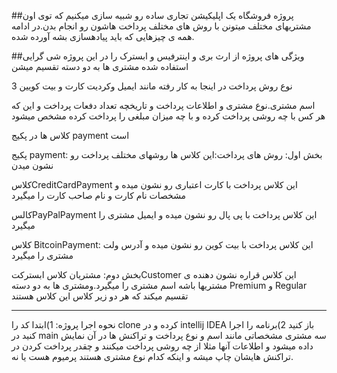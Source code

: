 ##پروژه فروشگاه 
یک اپلیکیشن تجاری ساده رو شبیه سازی میکنیم که توی اون مشتریهای مختلف میتونن با روش
های مختلف پرداخت هاشون رو انجام بدن.در ادامه همه ی چیزهایی که باید پیادهسازی بشه
آورده شده.

##ویژگی های پروژه 
از ارث بری و اینترفیس و ابسترک را در این پروژه شی گرایی استفاده شده
مشتری ها به دو دسته تقسیم میشن 

3 نوع روش پرداخت در اینجا به کار رفته مانند ایمیل وکردیت کارت و بیت کویین

اسم مشتری.نوع مشتری و اطلاعات پرداخت و تاریخچه تعداد دفعات پرداخت و این که هر کس با چه روشی پرداخت کرده و با چه میزان مبلغی را پرداخت کرده مشخص میشود 

کلاس ها در پکیج payment است 

پکیج payment:
بخش اول: روش های پرداخت:این کلاس ها روشهای مختلف پرداخت رو نشون میدن

کلاسCreditCardPayment
این کلاس پرداخت با کارت اعتباری رو نشون میده و مشخصات نام کارت و نام صاحب کارت را میگیرد

کالسPayPalPayment
این کلاس پرداخت با پی پال رو نشون میده و ایمیل مشتری را میگیرد

کلاس BitcoinPayment:
این کلاس پرداخت با بیت کوین رو نشون میده و آدرس ولت مشتری را میگیرد

بخش دوم: مشتریان
کلاس ابسترکتCustomer
این کلاس قراره نشون دهنده ی مشتریها باشه اسم مشتری را میگیرد.ومشتری ها به دو دسته Premium و Regular تقسیم میکند که هر دو زیر کلاس این کلاس هستند

------------------------------------------------------------------------------------------------------------------------------------------------------------------------------------------
نحوه اجرا پروژه:
1)ابتدا کد را clone کرده و در intellij IDEA باز کنید
2)برنامه را اجرا کنید در main سه مشتری مشخصاتی مانند اسم و نوع پرداخت و تراکنش ها در آن نمایش داده میشود و اطلاعات آنها مثلا از چه روشی پرداخت میکنند و چقدر پرداخت کردن در تراکنش هایشان چاپ میشه و اینکه کدام نوع مشتری هستند پرمیوم هست یا نه.

